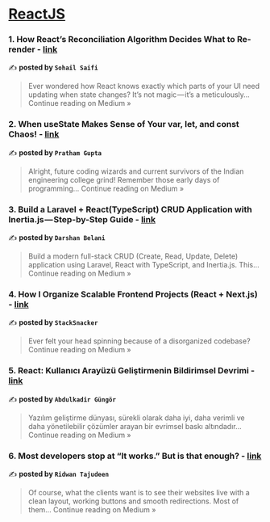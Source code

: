
<h1><a href=https://medium.com/tag/reactjs/recommended target="_blank" rel="noopener noreferrer">ReactJS</a></h1>
<h3>1. How React’s Reconciliation Algorithm Decides What to Re-render - <a href="https://medium.com/@sohail_saifi/how-reacts-reconciliation-algorithm-decides-what-to-re-render-02788ffe58de?source=rss------reactjs-5" target="_blank" rel="noopener noreferrer">link</a></h3>

✍️ **posted by `Sohail Saifi`**

<blockquote>Ever wondered how React knows exactly which parts of your UI need updating when state changes? It’s not magic — it’s a meticulously…
Continue reading on Medium »</blockquote>

<h3>2. When useState Makes Sense of Your var, let, and const Chaos!  - <a href="https://medium.com/@hustlerdude717/when-usestate-makes-sense-of-your-var-let-and-const-chaos-5c75f50e42fe?source=rss------reactjs-5" target="_blank" rel="noopener noreferrer">link</a></h3>

✍️ **posted by `Pratham Gupta`**

<blockquote>Alright, future coding wizards and current survivors of the Indian engineering college grind! Remember those early days of programming…
Continue reading on Medium »</blockquote>

<h3>3. Build a Laravel + React(TypeScript) CRUD Application with Inertia.js — Step-by-Step Guide - <a href="https://medium.com/@darshan.belani9/build-a-laravel-react-typescript-crud-application-with-inertia-js-step-by-step-guide-b7bd9414f0d8?source=rss------reactjs-5" target="_blank" rel="noopener noreferrer">link</a></h3>

✍️ **posted by `Darshan Belani`**

<blockquote>Build a modern full-stack CRUD (Create, Read, Update, Delete) application using Laravel, React with TypeScript, and Inertia.js. This…
Continue reading on Medium »</blockquote>

<h3>4. How I Organize Scalable Frontend Projects (React + Next.js)  - <a href="https://medium.com/@sanchitvarshney/how-i-organize-scalable-frontend-projects-react-next-js-0e516cc5957a?source=rss------reactjs-5" target="_blank" rel="noopener noreferrer">link</a></h3>

✍️ **posted by `StackSnacker`**

<blockquote>Ever felt your head spinning because of a disorganized codebase?
Continue reading on Medium »</blockquote>

<h3>5. React: Kullanıcı Arayüzü Geliştirmenin Bildirimsel Devrimi - <a href="https://medium.com/@abdulkadir.gungor.2022/react-kullan%C4%B1c%C4%B1-aray%C3%BCz%C3%BC-geli%C5%9Ftirmenin-bildirimsel-devrimi-fadc4b1fa80b?source=rss------reactjs-5" target="_blank" rel="noopener noreferrer">link</a></h3>

✍️ **posted by `Abdulkadir Güngör `**

<blockquote>Yazılım geliştirme dünyası, sürekli olarak daha iyi, daha verimli ve daha yönetilebilir çözümler arayan bir evrimsel baskı altındadır…
Continue reading on Medium »</blockquote>

<h3>6. Most developers stop at “It works.” But is that enough? - <a href="https://medium.com/@myridwantajudeen/most-developers-stop-at-it-works-but-is-that-enough-68d00e1ee704?source=rss------reactjs-5" target="_blank" rel="noopener noreferrer">link</a></h3>

✍️ **posted by `Ridwan Tajudeen`**

<blockquote>Of course, what the clients want is to see their websites live with a clean layout, working buttons and smooth redirections. Most of them…
Continue reading on Medium »</blockquote>

